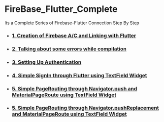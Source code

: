 # FireBase_Flutter_Complete

Its a Complete Series of Firebase-Flutter Connection Step By Step
<ul>
  <li><h3> <a href = "https://github.com/AvinandanBose/FireBase_Flutter_Complete/tree/starting_branch"> 1. Creation of Firebase A/C and Linking with Flutter </a><h3></li>
<li><h3> <a href = "https://github.com/AvinandanBose/FireBase_Flutter_Complete/tree/Error_fixing"> 2. Talking about some errors while compilation </a><h3></li>
<li><h3> <a href = "https://github.com/AvinandanBose/FireBase_Flutter_Complete/tree/Setting_Up_Authentication"> 3.  Setting Up Authentication  </a><h3></li>
<li><h3> <a href = "https://github.com/AvinandanBose/FireBase_Flutter_Complete/tree/master"> 4.  Simple SignIn through Flutter using TextField  Widget</a><h3></li>
<li><h3> <a href = "https://github.com/AvinandanBose/FireBase_Flutter_Complete/tree/master2"> 5.  Simple PageRouting through Navigator.push and MaterialPageRoute  using TextField  Widget</a><h3></li>
<li><h3> <a href = "https://github.com/AvinandanBose/FireBase_Flutter_Complete/tree/master2"> 5.  Simple PageRouting through Navigator.pushReplacement and MaterialPageRoute  using TextField  Widget</a><h3></li>
</ul>
